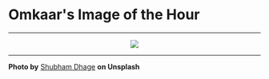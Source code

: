 # Omkaar's Image of the Hour

---

<div align="center">

<a href="https://unsplash.com/photos/inside-green-grass-forms-a-rolling-landscape-noD-d7pdMjk">
  <img src="https://images.unsplash.com/photo-1752643719495-b2917a2c9d4c?crop=entropy&cs=tinysrgb&fit=max&fm=jpg&ixid=M3w3NjA2Nzh8MHwxfHJhbmRvbXx8fHx8fHx8fDE3NTQzMjMyMDB8&ixlib=rb-4.1.0&q=80&w=1080" style="max-width:100%; height:auto;">
</a>



</div>

---

**Photo by** [Shubham Dhage](https://unsplash.com/@theshubhamdhage) **on Unsplash**
